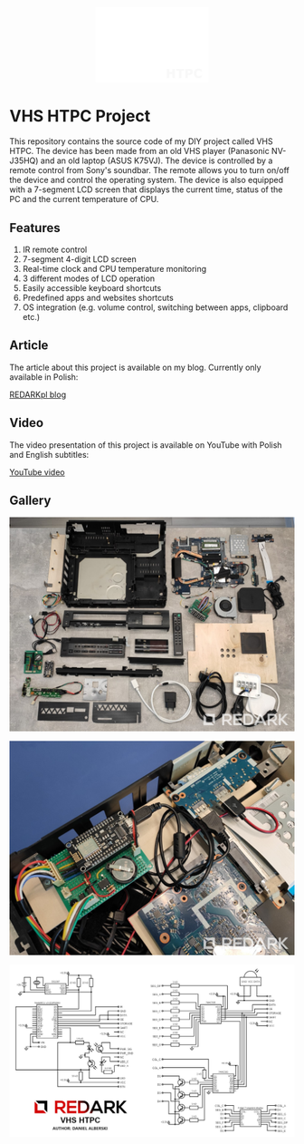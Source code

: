 <div style="width: 200px; margin: 30px auto 10px;">
<img src="images/vhs_htpc_logo.png" alt="vhs htpc" />
</div>

# VHS HTPC Project

This repository contains the source code of my DIY project called VHS HTPC. The device has been made from an old VHS player (Panasonic NV-J35HQ) and an old laptop (ASUS K75VJ). The device is controlled by a remote control from Sony's soundbar. The remote allows you to turn on/off the device and control the operating system. The device is also equipped with a 7-segment LCD screen that displays the current time, status of the PC and the current temperature of CPU.

## Features

1. IR remote control
2. 7-segment 4-digit LCD screen
3. Real-time clock and CPU temperature monitoring
4. 3 different modes of LCD operation
5. Easily accessible keyboard shortcuts
6. Predefined apps and websites shortcuts
7. OS integration (e.g. volume control, switching between apps, clipboard etc.)

## Article

The article about this project is available on my blog. Currently only available in Polish:

[REDARKpl blog](https://redark.pl/vhs-htpc-project)

## Video

The video presentation of this project is available on YouTube with Polish and English subtitles:

[YouTube video](https://www.youtube.com/watch?v=vgGN3KrSJ-c)

## Gallery

![parts vhs htpc](images/vhs_htpc_parts.jpg)

![esp controller vhs htpc](images/vhs_htpc_esp.jpg)

![circuit schema vhs htpc](images/vhs_htpc_circuit.jpg)
